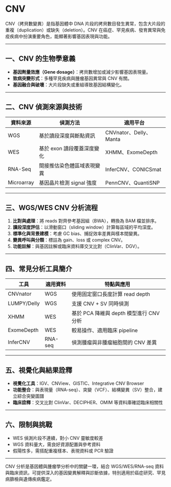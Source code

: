 # CNV

CNV（拷貝數變異）是指基因體中 DNA 片段的拷貝數目發生異常，包含大片段的重複（duplication）或缺失（deletion）。CNV 在癌症、罕見疾病、發育異常與免疫疾病中扮演重要角色，能顯著影響基因表現與功能。

---

## 一、CNV 的生物學意義

* **基因劑量效應（Gene dosage）**：拷貝數增加或減少影響基因表現量。
* **致病突變形式**：多種罕見疾病與腫瘤基因異常與 CNV 有關。
* **基因融合與破壞**：大片段缺失或重組導致基因結構變化。

---

## 二、CNV 偵測來源與技術

| 資料來源       | 偵測方法             | 適用平台                 |
| ---------- | ---------------- | -------------------- |
| WGS        | 基於讀段深度與斷點資訊      | CNVnator、Delly、Manta |
| WES        | 基於 exon 讀段覆蓋深度變化 | XHMM、ExomeDepth      |
| RNA-Seq    | 間接推估染色體區域表現變異    | InferCNV、CONICSmat   |
| Microarray | 基因晶片檢測 signal 強度 | PennCNV、QuantiSNP    |

---

## 三、WGS/WES CNV 分析流程

1. **比對與處理**：將 reads 對齊參考基因組（BWA），轉換為 BAM 檔並排序。
2. **讀段深度評估**：以滑動窗口（sliding window）計算每區域的平均深度。
3. **標準化與背景建模**：考慮 GC bias、捕捉效率差異與樣本間變異。
4. **變異呼叫與分類**：標註為 gain、loss 或 complex CNV。
5. **功能註解**：與基因註解或臨床資料庫交叉比對（ClinVar、DGV）。

---

## 四、常見分析工具簡介

| 工具          | 適用資料    | 特點與應用                        |
| ----------- | ------- | ---------------------------- |
| CNVnator    | WGS     | 使用固定窗口長度計算 read depth        |
| LUMPY/Delly | WGS     | 支援 CNV + SV 同時偵測             |
| XHMM        | WES     | 基於 PCA 降維與 depth 模型進行 CNV 分析 |
| ExomeDepth  | WES     | 較易操作、適用臨床 pipeline           |
| InferCNV    | RNA-seq | 偵測腫瘤與非腫瘤細胞間的 CNV 差異          |

---

## 五、視覺化與結果詮釋

* **視覺化工具**：IGV、CNView、GISTIC、Integrative CNV Browser
* **功能整合**：與表現量（RNA-seq）、突變（VCF）、結構變異（SV）整合，建立綜合突變圖譜
* **臨床詮釋**：交叉比對 ClinVar、DECIPHER、OMIM 等資料庫確認臨床相關性

---

## 六、限制與挑戰

* WES 偵測片段不連續，對小 CNV 靈敏度較差
* WGS 資料量大，需良好資源配置與參考資料
* 假陽性多，需搭配重複樣本、表現資料或 PCR 驗證

---

CNV 分析是基因體與腫瘤學分析中的關鍵一環，結合 WGS/WES/RNA-seq 資料與臨床資訊，可提供深入的基因變異解釋與診斷依據，特別適用於癌症研究、罕見病篩檢與遺傳疾病鑑定。
